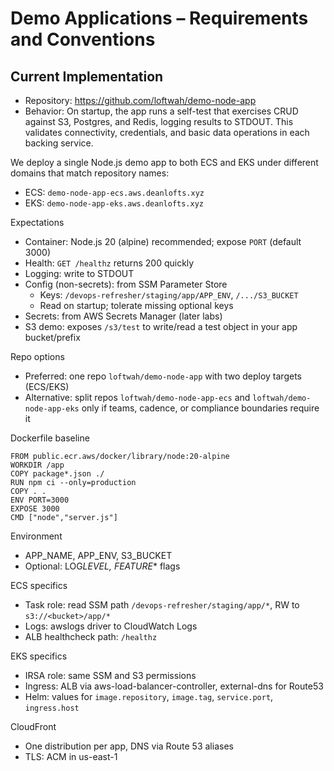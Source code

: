# Demo Applications – Requirements and Conventions

## Current Implementation

- Repository: https://github.com/loftwah/demo-node-app
- Behavior: On startup, the app runs a self-test that exercises CRUD against S3, Postgres, and Redis, logging results to STDOUT. This validates connectivity, credentials, and basic data operations in each backing service.

We deploy a single Node.js demo app to both ECS and EKS under different domains that match repository names:

- ECS: `demo-node-app-ecs.aws.deanlofts.xyz`
- EKS: `demo-node-app-eks.aws.deanlofts.xyz`

Expectations

- Container: Node.js 20 (alpine) recommended; expose `PORT` (default 3000)
- Health: `GET /healthz` returns 200 quickly
- Logging: write to STDOUT
- Config (non-secrets): from SSM Parameter Store
  - Keys: `/devops-refresher/staging/app/APP_ENV`, `/.../S3_BUCKET`
  - Read on startup; tolerate missing optional keys
- Secrets: from AWS Secrets Manager (later labs)
- S3 demo: exposes `/s3/test` to write/read a test object in your app bucket/prefix

Repo options

- Preferred: one repo `loftwah/demo-node-app` with two deploy targets (ECS/EKS)
- Alternative: split repos `loftwah/demo-node-app-ecs` and `loftwah/demo-node-app-eks` only if teams, cadence, or compliance boundaries require it

Dockerfile baseline

```
FROM public.ecr.aws/docker/library/node:20-alpine
WORKDIR /app
COPY package*.json ./
RUN npm ci --only=production
COPY . .
ENV PORT=3000
EXPOSE 3000
CMD ["node","server.js"]
```

Environment

- APP_NAME, APP_ENV, S3_BUCKET
- Optional: LOG*LEVEL, FEATURE*\* flags

ECS specifics

- Task role: read SSM path `/devops-refresher/staging/app/*`, RW to `s3://<bucket>/app/*`
- Logs: awslogs driver to CloudWatch Logs
- ALB healthcheck path: `/healthz`

EKS specifics

- IRSA role: same SSM and S3 permissions
- Ingress: ALB via aws-load-balancer-controller, external-dns for Route53
- Helm: values for `image.repository`, `image.tag`, `service.port`, `ingress.host`

CloudFront

- One distribution per app, DNS via Route 53 aliases
- TLS: ACM in us-east-1
